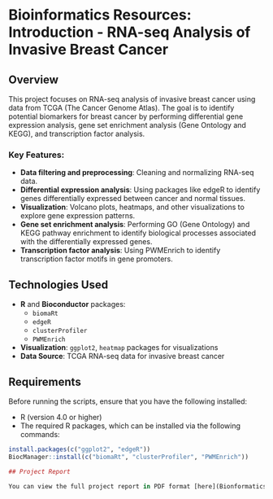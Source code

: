 # Bioinformatics Resources: Introduction - RNA-seq Analysis of Invasive Breast Cancer

## Overview

This project focuses on RNA-seq analysis of invasive breast cancer using data from TCGA (The Cancer Genome Atlas). The goal is to identify potential biomarkers for breast cancer by performing differential gene expression analysis, gene set enrichment analysis (Gene Ontology and KEGG), and transcription factor analysis.

### Key Features:
- **Data filtering and preprocessing**: Cleaning and normalizing RNA-seq data.
- **Differential expression analysis**: Using packages like edgeR to identify genes differentially expressed between cancer and normal tissues.
- **Visualization**: Volcano plots, heatmaps, and other visualizations to explore gene expression patterns.
- **Gene set enrichment analysis**: Performing GO (Gene Ontology) and KEGG pathway enrichment to identify biological processes associated with the differentially expressed genes.
- **Transcription factor analysis**: Using PWMEnrich to identify transcription factor motifs in gene promoters.

## Technologies Used
- **R** and **Bioconductor** packages:
  - `biomaRt`
  - `edgeR`
  - `clusterProfiler`
  - `PWMEnrich`
- **Visualization**: `ggplot2`, `heatmap` packages for visualizations
- **Data Source**: TCGA RNA-seq data for invasive breast cancer

## Requirements

Before running the scripts, ensure that you have the following installed:

- R (version 4.0 or higher)
- The required R packages, which can be installed via the following commands:

```r
install.packages(c("ggplot2", "edgeR"))
BiocManager::install(c("biomaRt", "clusterProfiler", "PWMEnrich"))

## Project Report

You can view the full project report in PDF format [here](Bionformatics_Resources_project.pdf).

